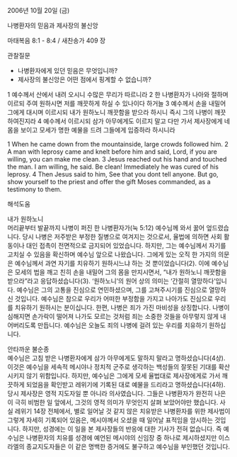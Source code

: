2006년 10월 20일 (금)

나병환자의 믿음과 제사장의 불신앙



마태복음 8:1 - 8:4 / 새찬송가 409 장


관찰질문

- 나병환자에게 있던 믿음은 무엇입니까?
- 제사장의 불신앙은 어떤 점에서 핑계할 수 없습니까?

1 예수께서 산에서 내려 오시니 수많은 무리가 따르니라 2 한 나병환자가 나아와 절하며 이르되 주여 원하시면 저를 깨끗하게 하실 수 있나이다 하거늘 3 예수께서 손을 내밀어 그에게 대시며 이르시되 내가 원하노니 깨끗함을 받으라 하시니 즉시 그의 나병이 깨끗하여진지라 4 예수께서 이르시되 삼가 아무에게도 이르지 말고 다만 가서 제사장에게 네 몸을 보이고 모세가 명한 예물을 드려 그들에게 입증하라 하시니라

1  When he came down from the mountainside, large crowds followed him. 2  A man with leprosy came and knelt before him and said, Lord, if you are willing, you can make me clean. 3  Jesus reached out his hand and touched the man. I am willing, he said. Be clean! Immediately he was cured of his leprosy. 4  Then Jesus said to him, See that you dont tell anyone. But go, show yourself to the priest and offer the gift Moses commanded, as a testimony to them.

해석도움





내가 원하노니  
머리끝부터 발끝까지 나병이 퍼진 한 나병환자가(눅 5:12) 예수님께 와서 꿇어 엎드렸습니다. 당시 나병은 저주받은 부정한 질병으로 여겨지는 것으로서, 율법에 의하면 사회 활동이나 대인 접촉이 전면적으로 금지되어 있었습니다. 하지만, 그는 예수님께서 자기를 고치실 수 있음을 확신하며 예수님 앞으로 나왔습니다. 그에게 있는 오직 한 가지의 의문은 예수님께서 과연 자기를 치유하기 원하시느냐 하는 것 뿐이었습니다(2). 이에 예수님은 모세의 법을 깨고 친히 손을 내밀어 그의 몸을 만지시면서, “내가 원하노니 깨끗함을 받으라”라고 응답하셨습니다(3). ‘원하노니’의 원어 상의 의미는 ‘간절히 열망하다’입니다. 예수님은 그의 고통을 진심으로 연민하셨으며, 그를 고쳐주시기를 진심으로 열망하신 것입니다. 예수님은 참으로 우리가 어떠한 부정함을 가지고 나아가도 진심으로 우리를 치유하기 원하시는 분이십니다. 한편, 나병은 죄가 가진 마비성을 상징합니다. 나병이 심해지면 손가락이 떨어져 나가도 모르는 것처럼 죄는 소중한 것들을 아무렇지 않게 내어버리도록 만듭니다. 예수님은 오늘도 죄의 나병에 걸려 있는 우리를 치유하기 원하십니다.   

안타까운 불순종  
예수님은 고침 받은 나병환자에게 삼가 아무에게도 말하지 말라고 명하셨습니다(4상). 이것은 예수님을 세속적 메시야나 정치적 군주로 생각하는 백성들의 잘못된 기대를 확산시키지 않기 위함입니다. 하지만, 예수님은 그에게 모세 율법대로 제사장에게로 가서 깨끗하게 되었음을 확인받고 레위기에 기록된 대로 예물을 드리라고 명하셨습니다(4하). 당시 제사장은 영적 지도자일 뿐 아니라 의사였습니다. 그들은 나병환자가 완전히 나은 이 극히 비범한 일 앞에서, 그것의 영적 의미가 무엇인지 살펴 보았어야만 했습니다. 사실 레위기 14장 전체에서, 별로 일어날 것 같지 않은 치유받은 나병환자를 위한 제사법이 그렇게 자세히 기록되어 있음은, 메시야께서 오셨을 때 일어날 표적임을 암시하는 것입니다. 하지만, 성경에는 이 일을 본 제사장들의 반응에 대한 기사가 전혀 없습니다. 즉 예수님은 나병환자의 치유를 성경에 예언된 메시야의 신임장 중 하나로 제시하셨지만 이스라엘의 종교지도자들은 이 같은 명백한 증거에도 불구하고 예수님을 부인했던 것입니다.